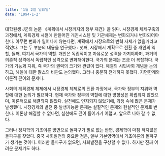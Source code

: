 ```yaml
---
title: '1월 2일 일요일'
date: '1994-1-2'
---
```

대학원생 J군의 논문 《계획에서 시장까지의 정부 재건》을 읽다. 시장경제 체제구축의 과정에서, 계획경제 시절에 만들어진 개인시스템 및 기관체제는 변화되거나 변화되어야 한다. 아무런 변화가 일어나지 않는다면, 계획에서 시장으로의 변혁 자체가 없을거라고 적었다. 그는 두 부분의 내용을 연구했다 : 첫째, 시장에서 계획으로 전환 중 개인의 역할, 둘째, 여기서 국가의 역할. 개인은 독립적이고 자유로운 성격을 가져야하며, 과거의 의존적 성격에서 독립적인 성격으로 변화해야한다. 국가의 문제는 조금 더 복잡하다. 국가의 기능과 지위, 즉 국가의 권력의 크기와 관련이 있다. 헤겔의 시민사회 개념을 논의하고, 헤겔에 대한 맑스의 비판도 논의했다. 그러나 충분히 전개하지 못했다. 지면한계와 이론적 깊이의 문제다.

사회의 계획경제 체제에서 시장경제 체제로의 전환 과정에서, 국가와 정부의 지위와 역할에 대한 논의가 필요하다. 현재 국가와 정부의 역할에 대한 방향성은 확립되지 않았으며, 이론적으로 해결되지 않았다. 실천에도 인지되지 않았기에, 과정 속에 많은 문제가 발생했다. 시장경제의 발전 중 발생가능한 문제는 실질적인 문제와 현실적인 문제로 변한다. 이론상 해결할 수 없다면, 실천에도 깊이 들어가기 어렵고, 앞으로 나아 갈 수 없다.

그러나 정치학의 기초이론 방면으로 돌파구가 별로 없는 반면, 경제학이 마침 적지않은 돌파구를 찾았다. 중국 사회발전의 중요한 점은, 일부 기본영역에서 기초이론의 돌파구가 생기는 것이다. 이러한 돌파구가 없으면, 사회발전을 구상할 수 없다. 하지만 진짜 어려운 문제기도 하다.
